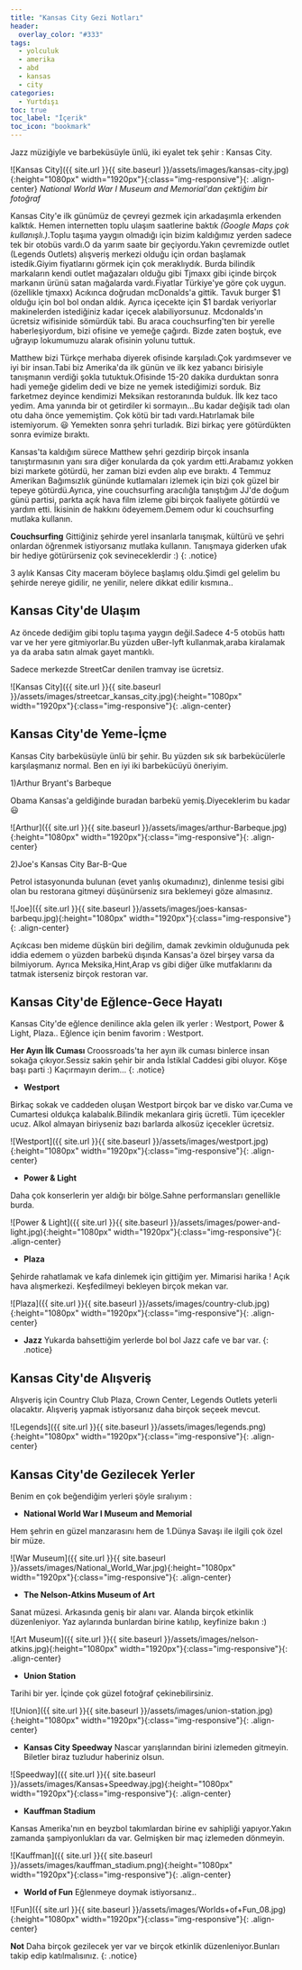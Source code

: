 ```yaml
---
title: "Kansas City Gezi Notları"
header:
  overlay_color: "#333"
tags:
  - yolculuk
  - amerika
  - abd
  - kansas
  - city
categories:
  - Yurtdışı
toc: true
toc_label: "İçerik"
toc_icon: "bookmark"
---
```


Jazz müziğiyle ve barbeküsüyle ünlü, iki eyalet tek şehir : Kansas City.

![Kansas City]({{ site.url }}{{ site.baseurl }}/assets/images/kansas-city.jpg){:height="1080px" width="1920px"}{:class="img-responsive"}{: .align-center}
*National World War I Museum and Memorial'dan çektiğim bir fotoğraf*

Kansas City'e ilk günümüz de çevreyi gezmek için arkadaşımla erkenden kalktık. Hemen internetten toplu ulaşım saatlerine baktık *(Google Maps çok kullanışlı.)*.Toplu taşıma yaygın olmadığı için bizim kaldığımız yerden sadece tek bir otobüs vardı.O da yarım saate bir geçiyordu.Yakın çevremizde outlet (Legends Outlets) alışveriş merkezi olduğu için ordan başlamak istedik.Giyim fiyatlarını görmek için çok meraklıydık. Burda bilindik markaların kendi outlet mağazaları olduğu gibi Tjmaxx gibi içinde birçok markanın ürünü satan mağalarda vardı.Fiyatlar Türkiye'ye göre çok uygun.(özellikle tjmaxx) Acıkınca doğrudan mcDonalds'a gittik. Tavuk burger $1 olduğu için bol bol ondan aldık. Ayrıca içecekte  için $1 bardak veriyorlar makinelerden istediğiniz kadar içecek alabiliyorsunuz. Mcdonalds'ın ücretsiz wifisinide sömürdük tabi. Bu araca couchsurfing'ten bir yerelle haberleşiyordum, bizi ofisine ve yemeğe çağırdı. Bizde zaten boştuk, eve uğrayıp lokumumuzu alarak ofisinin yolunu tuttuk.

Matthew bizi Türkçe merhaba diyerek ofisinde karşıladı.Çok yardımsever ve iyi bir insan.Tabi biz Amerika'da ilk günün ve ilk kez yabancı birisiyle tanışmanın verdiği şokla tutuktuk.Ofisinde 15-20 dakika durduktan sonra hadi yemeğe gidelim dedi ve bize ne yemek istediğimizi sorduk. Biz farketmez deyince kendimizi Meksikan restoranında bulduk. İlk kez taco yedim. Ama yanında bir ot getirdiler ki sormayın...Bu kadar değişik tadı olan otu daha önce yememiştim. Çok kötü bir tadı vardı.Hatırlamak bile istemiyorum. :smiley: Yemekten sonra şehri turladık. Bizi birkaç yere götürdükten sonra evimize bıraktı.

Kansas'ta kaldığım sürece Matthew şehri gezdirip birçok insanla tanıştırmasının yanı sıra diğer konularda da çok yardım etti.Arabamız yokken bizi markete götürdü, her zaman bizi evden alıp eve bıraktı. 4 Temmuz Amerikan Bağımsızlık gününde kutlamaları izlemek için bizi çok güzel bir tepeye götürdü.Ayrıca, yine couchsurfing aracılığla tanıştığım JJ'de doğum günü partisi, parkta açık hava film izleme gibi birçok faaliyete götürdü ve yardım etti. İkisinin de hakkını ödeyemem.Demem odur ki couchsurfing mutlaka kullanın.

**Couchsurfing** Gittiğiniz şehirde yerel insanlarla tanışmak, kültürü ve şehri onlardan öğrenmek istiyorsanız mutlaka kullanın. Tanışmaya giderken ufak bir hediye götürürseniz çok sevineceklerdir :)
{: .notice}

3 aylık Kansas City maceram böylece başlamış oldu.Şimdi gel gelelim bu şehirde nereye gidilir, ne yenilir, nelere dikkat edilir kısmına..

## Kansas City'de Ulaşım

Az öncede dediğim gibi toplu taşıma yaygın değil.Sadece 4-5 otobüs hattı var ve her yere gitmiyorlar.Bu yüzden uBer-lyft kullanmak,araba kiralamak ya da araba satın almak gayet mantıklı.

Sadece merkezde StreetCar denilen tramvay ise ücretsiz.

![Kansas City]({{ site.url }}{{ site.baseurl }}/assets/images/streetcar_kansas_city.jpg){:height="1080px" width="1920px"}{:class="img-responsive"}{: .align-center}


## Kansas City'de Yeme-İçme

Kansas City barbeküsüyle ünlü bir şehir. Bu yüzden sık sık barbekücülerle karşılaşmanız normal. Ben en iyi iki barbekücüyü öneriyim.

1)Arthur Bryant's Barbeque

Obama Kansas'a geldiğinde buradan barbekü yemiş.Diyeceklerim bu kadar :smiley:

![Arthur]({{ site.url }}{{ site.baseurl }}/assets/images/arthur-Barbeque.jpg){:height="1080px" width="1920px"}{:class="img-responsive"}{: .align-center}

2)Joe's Kansas City Bar-B-Que

Petrol istasyonunda bulunan (evet yanlış okumadınız), dinlenme tesisi gibi olan bu restorana gitmeyi düşünürseniz sıra beklemeyi göze almasınız.

![Joe]({{ site.url }}{{ site.baseurl }}/assets/images/joes-kansas-barbequ.jpg){:height="1080px" width="1920px"}{:class="img-responsive"}{: .align-center}

Açıkcası ben mideme düşkün biri değilim, damak zevkimin olduğunuda pek iddia edemem o yüzden barbekü dışında Kansas'a özel birşey varsa da bilmiyorum. Ayrıca Meksika,Hint,Arap vs gibi diğer ülke mutfaklarını da tatmak isterseniz birçok restoran var.


## Kansas City'de Eğlence-Gece Hayatı

Kansas City'de eğlence denilince akla gelen ilk yerler : Westport, Power & Light, Plaza.. Eğlence için benim favorim : Westport.

**Her Ayın İlk Cuması** Croossroads'ta her ayın ilk cuması binlerce insan sokağa çıkıyor.Sessiz sakin şehir bir anda İstiklal Caddesi gibi oluyor. Köşe başı parti :) Kaçırmayın derim...
{: .notice}



* **Westport**

Birkaç sokak ve caddeden oluşan Westport birçok bar ve disko var.Cuma ve Cumartesi oldukça kalabalık.Bilindik mekanlara giriş ücretli. Tüm içecekler ucuz. Alkol almayan biriyseniz bazı barlarda alkosüz içecekler ücretsiz.

![Westport]({{ site.url }}{{ site.baseurl }}/assets/images/westport.jpg){:height="1080px" width="1920px"}{:class="img-responsive"}{: .align-center}

* **Power & Light**

Daha çok konserlerin yer aldığı bir bölge.Sahne performansları genellikle burda.

![Power & Light]({{ site.url }}{{ site.baseurl }}/assets/images/power-and-light.jpg){:height="1080px" width="1920px"}{:class="img-responsive"}{: .align-center}

* **Plaza**

Şehirde rahatlamak ve kafa dinlemek için gittiğim yer. Mimarisi harika ! Açık hava alışmerkezi. Keşfedilmeyi bekleyen birçok  mekan var.

![Plaza]({{ site.url }}{{ site.baseurl }}/assets/images/country-club.jpg){:height="1080px" width="1920px"}{:class="img-responsive"}{: .align-center}

* **Jazz** Yukarda bahsettiğim yerlerde bol bol Jazz cafe ve bar var.
{: .notice}

## Kansas City'de Alışveriş

Alışveriş için Country Club Plaza, Crown Center, Legends Outlets yeterli olacaktır. Alışveriş yapmak istiyorsanız daha birçok seçeek mevcut.

![Legends]({{ site.url }}{{ site.baseurl }}/assets/images/legends.png){:height="1080px" width="1920px"}{:class="img-responsive"}{: .align-center}

## Kansas City'de Gezilecek Yerler

Benim en çok beğendiğim yerleri şöyle sıralıyım :

* **National World War I Museum and Memorial**

Hem şehrin en güzel manzarasını hem de 1.Dünya Savaşı ile ilgili çok özel bir müze.

![War Museum]({{ site.url }}{{ site.baseurl }}/assets/images/National_World_War.jpg){:height="1080px" width="1920px"}{:class="img-responsive"}{: .align-center}

* **The Nelson-Atkins Museum of Art**

Sanat müzesi. Arkasında geniş bir alanı var. Alanda birçok etkinlik düzenleniyor. Yaz aylarında bunlardan birine katılıp, keyfinize bakın :)

![Art Museum]({{ site.url }}{{ site.baseurl }}/assets/images/nelson-atkins.jpg){:height="1080px" width="1920px"}{:class="img-responsive"}{: .align-center}

* **Union Station**

Tarihi bir yer. İçinde çok güzel fotoğraf çekinebilirsiniz.

![Union]({{ site.url }}{{ site.baseurl }}/assets/images/union-station.jpg){:height="1080px" width="1920px"}{:class="img-responsive"}{: .align-center}

* **Kansas City Speedway**
Nascar yarışlarından birini izlemeden gitmeyin. Biletler biraz tuzludur haberiniz olsun.

![Speedway]({{ site.url }}{{ site.baseurl }}/assets/images/Kansas+Speedway.jpg){:height="1080px" width="1920px"}{:class="img-responsive"}{: .align-center}

* **Kauffman Stadium**

Kansas Amerika'nın en beyzbol takımlardan birine ev sahipliği yapıyor.Yakın zamanda şampiyonlukları da var. Gelmişken bir maç izlemeden dönmeyin.

![Kauffman]({{ site.url }}{{ site.baseurl }}/assets/images/kauffman_stadium.png){:height="1080px" width="1920px"}{:class="img-responsive"}{: .align-center}

* **World of Fun**
Eğlenmeye doymak istiyorsanız..

![Fun]({{ site.url }}{{ site.baseurl }}/assets/images/Worlds+of+Fun_08.jpg){:height="1080px" width="1920px"}{:class="img-responsive"}{: .align-center}

**Not** Daha birçok gezilecek yer var ve birçok etkinlik düzenleniyor.Bunları takip edip katılmalısınız.
{: .notice}
